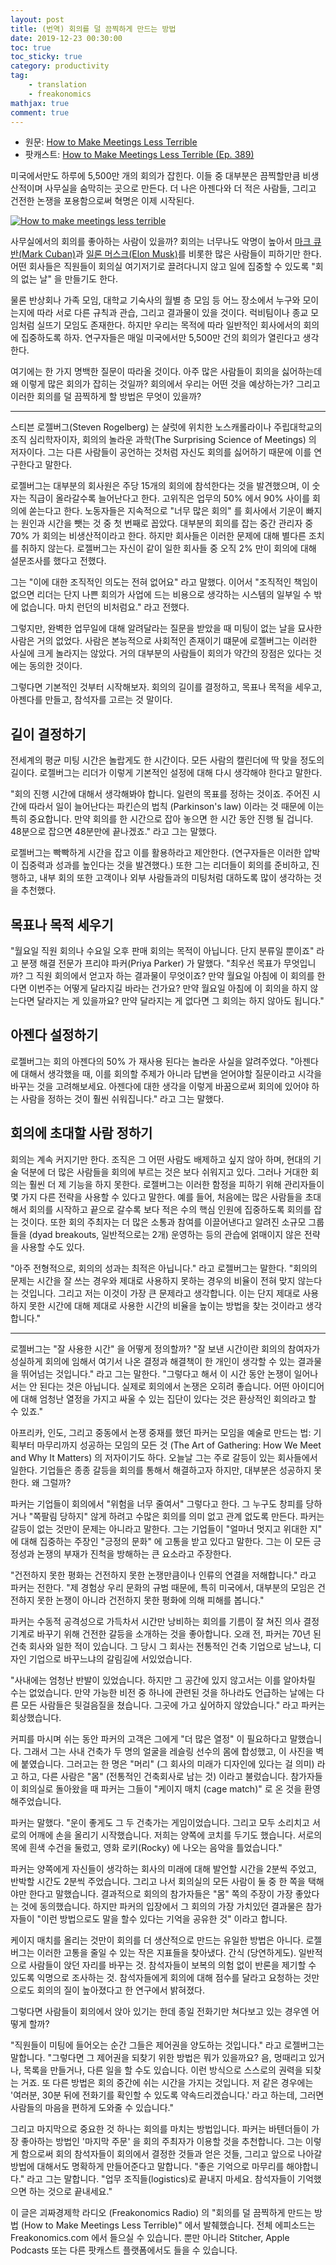 ```yaml
---
layout: post
title: (번역) 회의를 덜 끔찍하게 만드는 방법
date: 2019-12-23 00:30:00
toc: true
toc_sticky: true
category: productivity
tag:
    - translation
    - freakonomics
mathjax: true
comment: true
---
```


* 원문: [How to Make Meetings Less Terrible](https://gen.medium.com/how-to-make-meetings-less-terrible-3d977542ab3c)
* 팟캐스트: [How to Make Meetings Less Terrible (Ep. 389)
](http://freakonomics.com/podcast/meetings/)

미국에서만도 하루에 5,500만 개의 회의가 잡힌다. 이들 중 대부분은 끔찍할만큼 비생산적이며 사무실을 숨막히는 곳으로 만든다. 더 나은 아젠다와 더 적은 사람들, 그리고 건전한 논쟁을 포용함으로써 혁명은 이제 시작된다.

[![How to make meetings less terrible](https://i.ibb.co/x8d6JQD/https-i-ytimg-com-vi-gu-Cakm-Fup-GQ-hqdefault.jpg)](https://www.youtube.com/watch?v=guCakmFupGQ "How to make meetings less terrible")

사무실에서의 회의를 좋아하는 사람이 있을까? 회의는 너무나도 악명이 높아서 [마크 큐반(Mark Cuban)](https://www.cnbc.com/2019/10/02/why-billionaire-mark-cuban-hates-meetings.html)과 [일론 머스크(Elon Musk)](https://www.businessinsider.com/elon-musk-3-rules-running-better-meetings-like-having-less-2019-8)를 비롯한 많은 사람들이 피하기만 한다. 어떤 회사들은 직원들이 회의실 여기저기로 끌려다니지 않고 일에 집중할 수 있도록 "회의 없는 날" 을 만들기도 한다.

물론 반상회나 가족 모임, 대학교 기숙사의 월별 층 모임 등 어느 장소에서 누구와 모이는지에 따라 서로 다른 규칙과 관습, 그리고 결과물이 있을 것이다. 럭비팀이나 종교 모임처럼 실뜨기 모임도 존재한다. 하지만 우리는 목적에 따라 일반적인 회사에서의 회의에 집중하도록 하자. 연구자들은 매일 미국에서만 5,500만 건의 회의가 열린다고 생각한다.

여기에는 한 가지 명백한 질문이 따라올 것이다. 아주 많은 사람들이 회의을 싫어하는데 왜 이렇게 많은 회의가 잡히는 것일까? 회의에서 우리는 어떤 것을 예상하는가? 그리고 이러한 회의를 덜 끔찍하게 할 방법은 무엇이 있을까?

---

스티븐 로젤버그(Steven Rogelberg) 는 샬럿에 위치한 노스캐롤라이나 주립대학교의 조직 심리학자이자, 회의의 놀라운 과학(The Surprising Science of Meetings) 의 저자이다. 그는 다른 사람들이 공언하는 것처럼 자신도 회의를 싫어하기 때문에 이를 연구한다고 말한다.

로젤버그는 대부분의 회사원은 주당 15개의 회의에 참석한다는 것을 발견했으며, 이 숫자는 직급이 올라갈수록 늘어난다고 한다. 고위직은 업무의 50% 에서 90% 사이를 회의에 쏟는다고 한다. 노동자들은 지속적으로 "너무 많은 회의" 를 회사에서 기운이 빠지는 원인과 시간을 뺏는 것 중 첫 번째로 꼽았다. 대부분의 회의를 잡는 중간 관리자 중 70% 가 회의는 비생산적이라고 한다. 하지만 회사들은 이러한 문제에 대해 별다른 조치를 취하지 않는다. 로젤버그는 자신이 같이 일한 회사들 중 오직 2% 만이 회의에 대해 설문조사를 했다고 전했다.

그는 "이에 대한 조직적인 의도는 전혀 없어요" 라고 말했다. 이어서 "조직적인 책임이 없으면 리더는 단지 나쁜 회의가 사업에 드는 비용으로 생각하는 시스템의 일부일 수 밖에 없습니다. 마치 런던의 비처럼요." 라고 전했다.

그렇지만, 완벽한 업무일에 대해 알려달라는 질문을 받았을 때 미팅이 없는 날을 묘사한 사람은 거의 없었다. 사람은 본능적으로 사회적인 존재이기 떄문에 로젤버그는 이러한 사실에 크게 놀라지는 않았다. 거의 대부분의 사람들이 회의가 약간의 장점은 있다는 것에는 동의한 것이다.

그렇다면 기본적인 것부터 시작해보자. 회의의 길이를 결정하고, 목표나 목적을 세우고, 아젠다를 만들고, 참석자를 고르는 것 말이다.

## 길이 결정하기

전세계의 평균 미팅 시간은 놀랍게도 한 시간이다. 모든 사람의 캘린더에 딱 맞을 정도의 길이다. 로젤버그는 리더가 이렇게 기본적인 설정에 대해 다시 생각해야 한다고 말한다.

"회의 진행 시간에 대해서 생각해봐야 합니다. 일련의 목표를 정하는 것이죠. 주어진 시간에 따라서 일이 늘어난다는 파킨슨의 법칙 (Parkinson's law) 이라는 것 때문에 이는 특히 중요합니다. 만약 회의를 한 시간으로 잡아 놓으면 한 시간 동안 진행 될 겁니다. 48분으로 잡으면 48분만에 끝나겠죠." 라고 그는 말했다.

로젤버그는 빡빡하게 시간을 잡고 이를 활용하라고 제안한다. (연구자들은 이러한 압박이 집중력과 성과를 높인다는 것을 발견했다.) 또한 그는 리더들이 회의를 준비하고, 진행하고, 내부 회의 또한 고객이나 외부 사람들과의 미팅처럼 대하도록 많이 생각하는 것을 추천했다.

## 목표나 목적 세우기

"월요일 직원 회의나 수요일 오후 판매 회의는 목적이 아닙니다. 단지 분류일 뿐이죠" 라고 분쟁 해결 전문가 프리야 파커(Priya Parker) 가 말했다. "최우선 목표가 무엇입니까? 그 직원 회의에서 얻고자 하는 결과물이 무엇이죠? 만약 월요일 아침에 이 회의를 한다면 이번주는 어떻게 달라지길 바라는 건가요? 만약 월요일 아침에 이 회의을 하지 않는다면 달라지는 게 있을까요? 만약 달라지는 게 없다면 그 회의는 하지 않아도 됩니다."

## 아젠다 설정하기

로젤버그는 회의 아젠다의 50% 가 재사용 된다는 놀라운 사실을 알려주었다. "아젠다에 대해서 생각했을 때, 이를 회의할 주제가 아니라 답변을 얻어야할 질문이라고 시각을 바꾸는 것을 고려해보세요. 아젠다에 대한 생각을 이렇게 바꿈으로써 회의에 있어야 하는 사람을 정하는 것이 훨씬 쉬워집니다." 라고 그는 말했다.

## 회의에 초대할 사람 정하기

회의는 계속 커지기만 한다. 조직은 그 어떤 사람도 배제하고 싶지 않아 하며, 현대의 기술 덕분에 더 많은 사람들을 회의에 부르는 것은 보다 쉬워지고 있다. 그러나 거대한 회의는 훨씬 더 제 기능을 하지 못한다. 로젤버그는 이러한 함정을 피하기 위해 관리자들이 몇 가지 다른 전략을 사용할 수 있다고 말한다. 예를 들어, 처음에는 많은 사람들을 초대해서 회의를 시작하고 끝으로 갈수록 보다 적은 수의 핵심 인원에 집중하도록 회의를 잡는 것이다. 또한 회의 주최자는 더 많은 소통과 참여를 이끌어낸다고 알려진 소규모 그룹들을 (dyad breakouts, 일반적으로는 2개) 운영하는 등의 관습에 얽매이지 않은 전략을 사용할 수도 있다.

"아주 전형적으로, 회의의 성과는 최적은 아닙니다." 라고 로젤버그는 말한다. "회의의 문제는 시간을 잘 쓰는 경우와 제대로 사용하지 못하는 경우의 비율이 전혀 맞지 않는다는 것입니다. 그리고 저는 이것이 가장 큰 문제라고 생각합니다. 이는 단지 제대로 사용하지 못한 시간에 대해 제대로 사용한 시간의 비율을 높이는 방법을 찾는 것이라고 생각합니다."

---

로젤버그는 "잘 사용한 시간" 을 어떻게 정의할까? "잘 보낸 시간이란 회의의 참여자가 성실하게 회의에 임해서 여기서 나온 결정과 해결책이 한 개인이 생각할 수 있는 결과물을 뛰어넘는 것입니다." 라고 그는 말한다. "그렇다고 해서 이 시간 동안 논쟁이 일어나서는 안 된다는 것은 아닙니다. 실제로 회의에서 논쟁은 오히려 좋습니다. 어떤 아이디어에 대해 엄청난 열정을 가지고 싸울 수 있는 집단이 있다는 것은 환상적인 회의라고 할 수 있죠."

아프리카, 인도, 그리고 중동에서 논쟁 중재를 했던 파커는 모임을 예술로 만드는 법: 기획부터 마무리까지 성공하는 모임의 모든 것 (The Art of Gathering: How We Meet and Why It Matters) 의 저자이기도 하다. 오늘날 그는 주로 갈등이 있는 회사들에서 일한다. 기업들은 종종 갈등을 회의를 통해서 해결하고자 하지만, 대부분은 성공하지 못한다. 왜 그럴까? 

파커는 기업들이 회의에서 "위험을 너무 줄여서" 그렇다고 한다. 그 누구도 창피를 당하거나 "쪽팔림 당하지" 않게 하려고 수많은 회의를 의미 없고 관계 없도록 만든다. 파커는 갈등이 없는 것만이 문제는 아니라고 말한다. 그는 기업들이 "얼마너 멋지고 위대한 지" 에 대해 집중하는 주장인 "긍정의 문화" 에 고통을 받고 있다고 말한다. 그는 이 모든 긍정성과 논쟁의 부재가 진척을 방해하는 큰 요소라고 주장한다.

"건전하지 못한 평화는 건전하지 못한 논쟁만큼이나 인류의 연결을 저해합니다." 라고 파커는 전한다. "제 경험상 우리 문화의 규범 때문에, 특히 미국에서, 대부분의 모임은 건전하지 못한 논쟁이 아니라 건전하지 못한 평화에 의해 피해를 봅니다."

파커는 수동적 공격성으로 가득차서 시간만 낭비하는 회의를 기름이 잘 쳐진 의사 결정 기계로 바꾸기 위해 건전한 갈등을 소개하는 것을 좋아합니다. 오래 전, 파커는 70년 된 건축 회사와 일한 적이 있습니다. 그 당시 그 회사는 전통적인 건축 기업으로 남느냐, 디자인 기업으로 바꾸느냐의 갈림길에 서있었습니다.

"사내에는 엄청난 반발이 있었습니다. 하지만 그 공간에 있지 않고서는 이를 알아차릴 수는 없었습니다. 만약 가능한 비전 중 하나에 관련된 것을 하나라도 언급하는 날에는 다른 모든 사람들은 뒷걸음질을 쳤습니다. 그곳에 가고 싶어하지 않았습니다." 라고 파커는 회상했습니다.

커피를 마시며 쉬는 동안 파커의 고객은 그에게 "더 많은 열정" 이 필요하다고 말했습니다. 그래서 그는 사내 건축가 두 명의 얼굴을 레슬링 선수의 몸에 합성했고, 이 사진을 벽에 붙였습니다. 그러고는 한 명은 "머리" (그 회사의 미래가 디자인에 있다는 걸 의미) 라고 하고, 다른 사람은 "몸" (전통적인 건축회사로 남는 것) 이라고 불렀습니다. 참가자들이 회의실로 돌아왔을 때 파커는 그들이 "케이지 매치 (cage match)" 로 온 것을 환영해주었습니다.

파커는 말했다. "운이 좋게도 그 두 건축가는 게임이었습니다. 그리고 모두 소리치고 서로의 어깨에 손을 올리기 시작했습니다. 저희는 양쪽에 코치를 두기도 했습니다. 서로의 목에 흰색 수건을 둘렀고, 영화 로키(Rocky) 에 나오는 음악을 틀었습니다."

파커는 양쪽에게 자신들이 생각하는 회사의 미래에 대해 발언할 시간을 2분씩 주었고, 반박할 시간도 2분씩 주었습니다. 그리고 나서 회의실의 모든 사람이 둘 중 한 쪽을 택해야만 한다고 말했습니다. 결과적으로 회의의 참가자들은 "몸" 쪽의 주장이 가장 좋았다는 것에 동의했습니다. 하지만 파커의 입장에서 그 회의의 가장 가치있던 결과물은 참가자들이 "이런 방법으로도 말을 할수 있다는 기억을 공유한 것" 이라고 합니다.

케이지 매치를 올리는 것만이 회의를 더 생산적으로 만드는 유일한 방법은 아니다. 로젤버그는 이러한 고통을 줄일 수 있는 작은 지표들을 찾아냈다. 간식 (당연하게도). 일반적으로 사람들이 앉던 자리를 바꾸는 것. 참석자들이 보복의 의험 없이 반론을 제기할 수 있도록 익명으로 조사하는 것. 참석자들에게 회의에 대해 점수를 달라고 요청하는 것만으로도 회의의 질이 높아졌다고 한 연구에서 밝혀졌다.

그렇다면 사람들이 회의에서 앉아 있기는 한데 종일 전화기만 쳐다보고 있는 경우엔 어떻게 할까?

"직원들이 미팅에 들어오는 순간 그들은 제어권을 양도하는 것입니다." 라고 로젤버그는 말합니다. "그렇다면 그 제어권을 되찾기 위한 방법은 뭐가 있을까요? 음, 멍때리고 있거나, 목록을 만들거나, 다른 일을 할 수도 있습니다. 이런 방식으로 스스로의 권력을 되찾는 거죠. 또 다른 방법은 회의 중간에 쉬는 시간을 가지는 것입니다. 저 같은 경우에는 '여러분, 30분 뒤에 전화기를 확인할 수 있도록 약속드리겠습니다.' 라고 하는데, 그러면 사람들의 마음을 편하게 도와줄 수 있습니다."

그리고 마지막으로 중요한 것 하나는 회의를 마치는 방법입니다. 파커는 바텐더들이 가장 좋아하는 방법인 '마지막 주문' 을 회의 주최자가 이용할 것을 추천합니다. 그는 이렇게 함으로써 회의 참석자들이 회의에서 결정한 것들과 얻은 것들, 그리고 앞으로 나아갈 방법에 대해서도 명확하게 만들어준다고 말합니다. "좋은 기억으로 마무리를 해야합니다." 라고 그는 말합니다. "업무 조직들(logistics)로 끝내지 마세요. 참석자들이 기억했으면 하는 것으로 끝내세요."

이 글은 괴짜경제학 라디오 (Freakonomics Radio) 의 "회의를 덜 끔찍하게 만드는 방법 (How to Make Meetings Less Terrible)" 에서 발췌했습니다. 전체 에피소드는 Freakonomics.com 에서 들으실 수 있습니다. 뿐만 아니라 Stitcher, Apple Podcasts 또는 다른 팟캐스트 플랫폼에서도 들을 수 있습니다.
